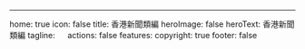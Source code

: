 ---
home: true
icon: false
title: 香港新聞類編
heroImage: false
heroText: 香港新聞類編
tagline: 　
actions: false
features:
copyright: true
footer: false